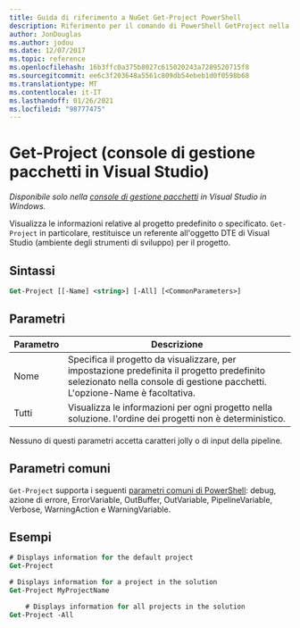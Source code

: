 ```yaml
---
title: Guida di riferimento a NuGet Get-Project PowerShell
description: Riferimento per il comando di PowerShell GetProject nella console di gestione pacchetti NuGet in Visual Studio.
author: JonDouglas
ms.author: jodou
ms.date: 12/07/2017
ms.topic: reference
ms.openlocfilehash: 16b3ffc0a375b8027c615020243a7289520715f8
ms.sourcegitcommit: ee6c3f203648a5561c809db54ebeb1d0f0598b68
ms.translationtype: MT
ms.contentlocale: it-IT
ms.lasthandoff: 01/26/2021
ms.locfileid: "98777475"
---
```

# <a name="get-project-package-manager-console-in-visual-studio"></a>Get-Project (console di gestione pacchetti in Visual Studio)

*Disponibile solo nella [console di gestione pacchetti](../../consume-packages/install-use-packages-powershell.md) in Visual Studio in Windows.*

Visualizza le informazioni relative al progetto predefinito o specificato. `Get-Project` in particolare, restituisce un referente all'oggetto DTE di Visual Studio (ambiente degli strumenti di sviluppo) per il progetto.

## <a name="syntax"></a>Sintassi

```ps
Get-Project [[-Name] <string>] [-All] [<CommonParameters>]
```

## <a name="parameters"></a>Parametri

| Parametro | Descrizione |
| --- | --- |
| Nome | Specifica il progetto da visualizzare, per impostazione predefinita il progetto predefinito selezionato nella console di gestione pacchetti. L'opzione-Name è facoltativa. |
| Tutti | Visualizza le informazioni per ogni progetto nella soluzione. l'ordine dei progetti non è deterministico. |

Nessuno di questi parametri accetta caratteri jolly o di input della pipeline.

## <a name="common-parameters"></a>Parametri comuni

`Get-Project` supporta i seguenti [parametri comuni di PowerShell](/powershell/module/microsoft.powershell.core/about/about_commonparameters): debug, azione di errore, ErrorVariable, OutBuffer, OutVariable, PipelineVariable, Verbose, WarningAction e WarningVariable.

## <a name="examples"></a>Esempi

```ps
# Displays information for the default project
Get-Project

# Displays information for a project in the solution
Get-Project MyProjectName

    # Displays information for all projects in the solution
Get-Project -All
```